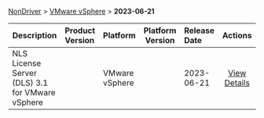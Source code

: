 
[NonDriver](/README.md)  >  [VMware vSphere](/index/NonDriver/VMware_vSphere.md)  >  **2023-06-21**



| Description            | Product Version    | Platform                | Platform Version           | Release Date           |             Actions              |
| ---------------------- | :----------------- | :---------------------- | -------------------------- | :--------------------- | :------------------------------: |
| NLS License Server (DLS) 3.1 for VMware vSphere |  | VMware vSphere |  | 2023-06-21 | [View Details](/details/caffe6_NLS_License_Server_(DLS)_3.1_for_VMware_vSphere.md) |

